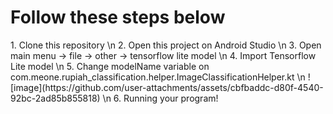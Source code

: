 <h1> Follow these steps below</h1>
1. Clone this repository \n
2. Open this project on Android Studio \n
3. Open main menu -> file -> other ->  tensorflow lite model \n
4. Import Tensorflow Lite model \n
5. Change modelName variable on com.meone.rupiah_classification.helper.ImageClassificationHelper.kt \n
![image](https://github.com/user-attachments/assets/cbfbaddc-d80f-4540-92bc-2ad85b855818) \n
6. Running your program!

